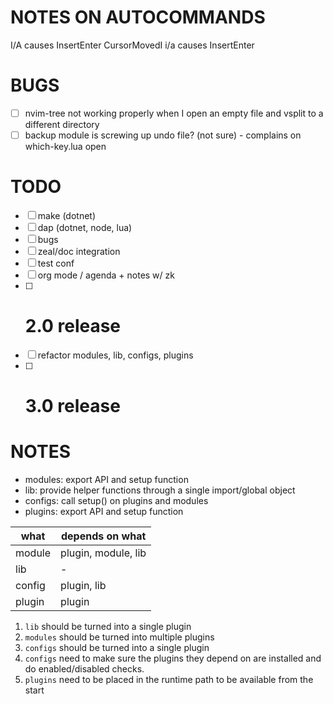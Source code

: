 # NOTES ON AUTOCOMMANDS

I/A causes InsertEnter CursorMovedI
i/a causes InsertEnter

# BUGS

- [ ] nvim-tree not working properly when I open an empty file and vsplit to a different directory
- [ ] backup module is screwing up undo file? (not sure) - complains on which-key.lua open

# TODO

- [ ] make (dotnet)
- [ ] dap (dotnet, node, lua)
- [ ] bugs
- [ ] zeal/doc integration
- [ ] test conf
- [ ] org mode / agenda + notes w/ zk
- [ ] # 2.0 release
- [ ] refactor modules, lib, configs, plugins
- [ ] # 3.0 release

# NOTES

- modules: export API and setup function
- lib: provide helper functions through a single import/global object
- configs: call setup() on plugins and modules
- plugins: export API and setup function

| what   | depends on what     |
| ------ | ------------------- |
| module | plugin, module, lib |
| lib    | -                   |
| config | plugin, lib         |
| plugin | plugin              |

1. `lib` should be turned into a single plugin
2. `modules` should be turned into multiple plugins
3. `configs` should be turned into a single plugin
4. `configs` need to make sure the plugins they depend on are installed and do
   enabled/disabled checks.
5. `plugins` need to be placed in the runtime path to be available from the
   start
